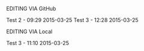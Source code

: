 

EDITING VIA GitHub

Test 2 - 09:29 2015-03-25
Test 3 - 12:28 2015-03-25


EDITING VIA Local

Test 3 - 11:10 2015-03-25

